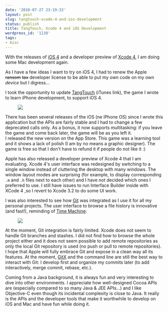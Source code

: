 ```yaml
---
date: '2010-07-27 23:19:32'
layout: post
slug: tangtouch-xcode-4-and-ios-development
status: publish
title: TangTouch, Xcode 4 and iOS Development
wordpress_id: '1138'
tags:
- misc
---
```


With the releases of [iOS 4][ios] and a developer preview of [Xcode 4][xcode], I am doing some Mac development again.

As I have a few ideas I want to try on iOS 4, I had to renew the Apple <strike>ransom</strike> <strike>tax</strike> developer license to be able to put my _own_ code on my own _device_ but I digress...

I took the opportunity to update [TangTouch][tangtouch] (iTunes link), the game I wrote to learn iPhone development, to support iOS 4. 

<figure style="max-width:320px">
<img src="#{ site.img_base_url }images/2010-07-27-img.png" >
</figure>

There has been several releases of the iOS (ne iPhone OS) since I wrote this application but the APIs are fairly stable and I had to change a few deprecated calls only. As a bonus, it now supports multitasking: if you leave the game and come back later, the game will be as you left it.  
I released the new version on the App Store. This game was a learning tool and it shows a lack of polish (I am by no means a graphic designer). The game is free so that I don't have to refund it if people do not like it :)

Apple has also released a developer preview of Xcode 4 that I am evaluating. Xcode 4's user interface was redesigned by switching to a single window instead of cluttering the desktop with many windows. The window layout modes are surprising (for example, to display corresponding `.m` and `.h` files next to each other) and I have not decided which ones I preferred to use. I still have issues to run Interface Builder inside with XCode 4 ,so I revert to Xcode 3.2 to do some UI work.

I was also interested to see how [Git][git] was integrated as I use it for all my personal projects.
The user interface to browse a file history is innovative (and fast!), reminding of [Time Machine][timemachine]:

<figure style="max-width: 853px">
<img src="#{ site.img_base_url }images/2010-07-27-version.png">
</figure>

At the moment, Git integration is fairly limited. Xcode does not seem to handle Git branches and stashes. I did not find how to browse the whole project either and it does not seem possible to add remote repositories as only the local Git repository is used (no push or pull to remote repositories).
I hope that Apple will fully embrace Git and expose in a clean way all its features. At the moment, [GitX][gitx] and the command line are still the best way to interact with Git: I develop first and organize my commits later (to add interactively, merge commit, rebase, etc.).  

Coming from a Java background, it is always fun and very interesting to dive into other environments.
I appreciate how well-designed Cocoa APIs are (especially compared to so many Java & JEE APIs...) and I like Objective-C even though its incidental complexity is close to Java.
It really is the APIs and the developer tools that make it worthwhile to develop on iOS and Mac and have fun while doing it.

[tangtouch]: http://phobos.apple.com/WebObjects/MZStore.woa/wa/viewSoftware?id=292658907&mt;=8
[git]: http://git-scm.com/
[xcode]: http://developer.apple.com/technologies/tools/whats-new.html
[ios]: http://www.apple.com/iphone/ios4/
[gitx]: http://gitx.frim.nl/
[timemachine]: http://www.apple.com/macosx/what-is-macosx/time-machine.html
